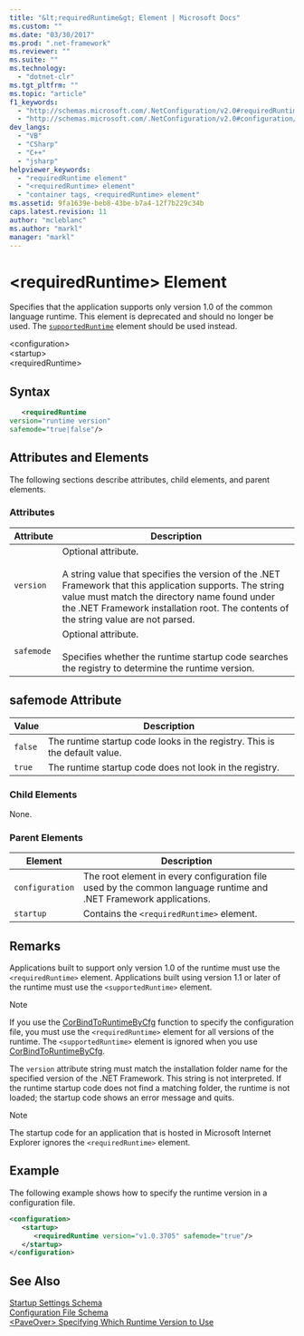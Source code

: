```yaml
---
title: "&lt;requiredRuntime&gt; Element | Microsoft Docs"
ms.custom: ""
ms.date: "03/30/2017"
ms.prod: ".net-framework"
ms.reviewer: ""
ms.suite: ""
ms.technology: 
  - "dotnet-clr"
ms.tgt_pltfrm: ""
ms.topic: "article"
f1_keywords: 
  - "http://schemas.microsoft.com/.NetConfiguration/v2.0#requiredRuntime"
  - "http://schemas.microsoft.com/.NetConfiguration/v2.0#configuration/startup/requiredRuntime"
dev_langs: 
  - "VB"
  - "CSharp"
  - "C++"
  - "jsharp"
helpviewer_keywords: 
  - "requiredRuntime element"
  - "<requiredRuntime> element"
  - "container tags, <requiredRuntime> element"
ms.assetid: 9fa1639e-beb8-43be-b7a4-12f7b229c34b
caps.latest.revision: 11
author: "mcleblanc"
ms.author: "markl"
manager: "markl"
---
```

# &lt;requiredRuntime&gt; Element
Specifies that the application supports only version 1.0 of the common language runtime. This element is deprecated and should no longer be used. The [`supportedRuntime`](supportedruntime-element.md) element should be used instead.
  
 \<configuration>  
\<startup>  
\<requiredRuntime>  
  
## Syntax  
  
```xml  
   <requiredRuntime    
version="runtime version"  
safemode="true|false"/>  
```  
  
## Attributes and Elements  
 The following sections describe attributes, child elements, and parent elements.  
  
### Attributes  
  
|Attribute|Description|  
|---------------|-----------------|  
|`version`|Optional attribute.<br /><br /> A string value that specifies the version of the .NET Framework that this application supports. The string value must match the directory name found under the .NET Framework installation root. The contents of the string value are not parsed.|  
|`safemode`|Optional attribute.<br /><br /> Specifies whether the runtime startup code searches the registry to determine the runtime version.|  
  
## safemode Attribute  
  
|Value|Description|  
|-----------|-----------------|  
|`false`|The runtime startup code looks in the registry. This is the default value.|  
|`true`|The runtime startup code does not look in the registry.|  
  
### Child Elements  
 None.  
  
### Parent Elements  
  
|Element|Description|  
|-------------|-----------------|  
|`configuration`|The root element in every configuration file used by the common language runtime and .NET Framework applications.|  
|`startup`|Contains the `<requiredRuntime>` element.|  
  
## Remarks  
 Applications built to support only version 1.0 of the runtime must use the `<requiredRuntime>` element. Applications built using version 1.1 or later of the runtime must use the `<supportedRuntime>` element.  
  
> [!NOTE]
>  If you use the [CorBindToRuntimeByCfg](../../../../../docs/framework/unmanaged-api/hosting/corbindtoruntimebycfg-function.md) function to specify the configuration file, you must use the `<requiredRuntime>` element for all versions of the runtime. The `<supportedRuntime>` element is ignored when you use [CorBindToRuntimeByCfg](../../../../../docs/framework/unmanaged-api/hosting/corbindtoruntimebycfg-function.md).  
  
 The `version` attribute string must match the installation folder name for the specified version of the .NET Framework. This string is not interpreted. If the runtime startup code does not find a matching folder, the runtime is not loaded; the startup code shows an error message and quits.  
  
> [!NOTE]
>  The startup code for an application that is hosted in Microsoft Internet Explorer ignores the `<requiredRuntime>` element.  
  
## Example  
 The following example shows how to specify the runtime version in a configuration file.  
  
```xml  
<configuration>  
   <startup>  
      <requiredRuntime version="v1.0.3705" safemode="true"/>  
   </startup>  
</configuration>  
```  
  
## See Also  
 [Startup Settings Schema](../../../../../docs/framework/configure-apps/file-schema/startup/index.md)   
 [Configuration File Schema](../../../../../docs/framework/configure-apps/file-schema/index.md)   
 [\<PaveOver> Specifying Which Runtime Version to Use](http://msdn.microsoft.com/en-us/c376208d-980d-42b4-865b-fbe0d9cc97c2)
